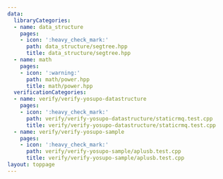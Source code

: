 ```yaml
---
data:
  libraryCategories:
  - name: data_structure
    pages:
    - icon: ':heavy_check_mark:'
      path: data_structure/segtree.hpp
      title: data_structure/segtree.hpp
  - name: math
    pages:
    - icon: ':warning:'
      path: math/power.hpp
      title: math/power.hpp
  verificationCategories:
  - name: verify/verify-yosupo-datastructure
    pages:
    - icon: ':heavy_check_mark:'
      path: verify/verify-yosupo-datastructure/staticrmq.test.cpp
      title: verify/verify-yosupo-datastructure/staticrmq.test.cpp
  - name: verify/verify-yosupo-sample
    pages:
    - icon: ':heavy_check_mark:'
      path: verify/verify-yosupo-sample/aplusb.test.cpp
      title: verify/verify-yosupo-sample/aplusb.test.cpp
layout: toppage
---
```

